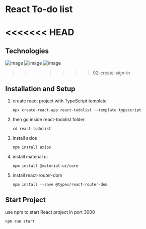 # React To-do list

<<<<<<< HEAD
=======
## Technologies
![image](https://img.shields.io/badge/React-20232A?style=for-the-badge&logo=react&logoColor=61DAFB)
![image](https://img.shields.io/badge/TypeScript-007ACC?style=for-the-badge&logo=typescript&logoColor=white)
![image](https://img.shields.io/badge/Material--UI-0081CB?style=for-the-badge&logo=material-ui&logoColor=white)

>>>>>>> 02-create-sign-in
## Installation and Setup
1. create react project with TypeScript template

    ```
    npx create-react-app react-todolist --template typescript
    ```

2. then go inside react-todolist folder

    ```
    cd react-todolist
    ```

3. install axios

    ```
    npm install axios
    ```

4. install material ui

    ```
    npm install @material-ui/core
    ```

5. install react-router-dom

    ```
    npm install --save @types/react-router-dom
    ```

## Start Project
use npm to start React project in port 3000
```
npm run start
```